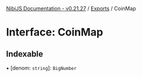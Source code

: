 [NibiJS Documentation - v0.21.27](../intro.md) / [Exports](../modules.md) / CoinMap

# Interface: CoinMap

## Indexable

▪ [denom: `string`]: `BigNumber`
